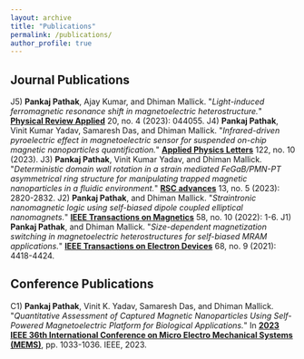 ```yaml
---
layout: archive
title: "Publications"
permalink: /publications/
author_profile: true
---
```


## Journal Publications
J5) **Pankaj Pathak**, Ajay Kumar, and Dhiman Mallick. "*Light-induced ferromagnetic resonance shift in magnetoelectric heterostructure.*" [**Physical Review Applied**](https://doi.org/10.1103/PhysRevApplied.20.044055) 20, no. 4 (2023): 044055.
J4) **Pankaj Pathak**, Vinit Kumar Yadav, Samaresh Das, and Dhiman Mallick. "*Infrared-driven pyroelectric effect in magnetoelectric sensor for suspended on-chip magnetic nanoparticles quantification.*" [**Applied Physics Letters**](https://doi.org/10.1063/5.0141048) 122, no. 10 (2023).
J3) **Pankaj Pathak**, Vinit Kumar Yadav, and Dhiman Mallick. "*Deterministic domain wall rotation in a strain mediated FeGaB/PMN-PT asymmetrical ring structure for manipulating trapped magnetic nanoparticles in a fluidic environment.*" [**RSC advances**](https://doi.org/10.1039/D3RA00150D) 13, no. 5 (2023): 2820-2832.
J2) **Pankaj Pathak**, and Dhiman Mallick. "*Straintronic nanomagnetic logic using self-biased dipole coupled elliptical nanomagnets.*" [**IEEE Transactions on Magnetics**](https://doi.org/10.1109/TMAG.2022.3199589) 58, no. 10 (2022): 1-6.
J1) **Pankaj Pathak**, and Dhiman Mallick. "*Size-dependent magnetization switching in magnetoelectric heterostructures for self-biased MRAM applications.*" [**IEEE Transactions on Electron Devices**](https://doi.org/10.1109/TED.2021.3088079) 68, no. 9 (2021): 4418-4424.

## Conference Publications
C1) **Pankaj Pathak**, Vinit K. Yadav, Samaresh Das, and Dhiman Mallick. "*Quantitative Assessment of Captured Magnetic Nanoparticles Using Self-Powered Magnetoelectric Platform for Biological Applications.*" In [**2023 IEEE 36th International Conference on Micro Electro Mechanical Systems (MEMS)**](https://doi.org/10.1109/MEMS49605.2023.10052508), pp. 1033-1036. IEEE, 2023.
